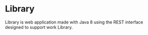 # Library

Library is web application made with Java 8 using the REST interface designed to support work Library.
